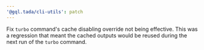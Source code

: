 ```yaml
---
'@gql.tada/cli-utils': patch
---
```


Fix `turbo` command's cache disabling override not being effective. This was a regression that meant the cached outputs would be reused during the next run of the `turbo` command.
